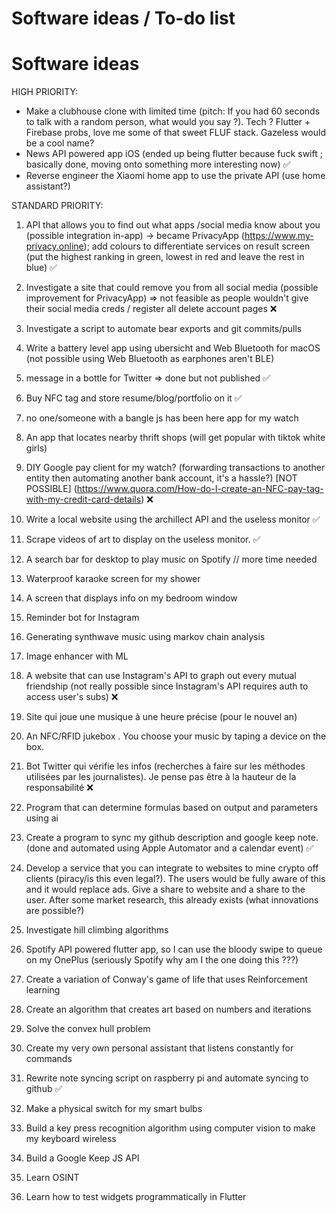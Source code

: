 # Software ideas / To-do list
# Software ideas

HIGH PRIORITY:

* Make a clubhouse clone with limited time (pitch: If you had 60 seconds to talk with a random person, what would you say ?). Tech ? Flutter + Firebase probs, love me some of that sweet FLUF stack. Gazeless would be a cool name? 
* News API powered app iOS (ended up being flutter because fuck swift ; basically done, moving onto something more interesting now)  ✅
* Reverse engineer the Xiaomi home app to use the private API (use home assistant?) 

STANDARD PRIORITY:

1. API that allows you to find out what apps
/social media know about you (possible integration in-app) → became PrivacyApp (https://www.my-privacy.online); add colours to differentiate services on result screen (put the highest ranking in green, lowest in red and leave the rest in blue) ✅

2. Investigate a site that could remove you from all social media (possible improvement for PrivacyApp) => not feasible as people wouldn't give their social media creds / register all delete account pages ❌

3. Investigate a script to automate bear exports and git commits/pulls

4. Write a battery level app using ubersicht and Web Bluetooth for macOS (not possible using Web Bluetooth as earphones aren't BLE) 

5. message in a bottle for Twitter => done but not published ✅

6. Buy NFC tag and store resume/blog/portfolio on it ✅

7. no one/someone with a bangle js has been here app for my watch

8. An app that locates nearby thrift shops (will get popular with tiktok white girls)

9. DIY Google pay client for my watch? (forwarding transactions to another entity then automating another bank account, it's a hassle?) [NOT POSSIBLE] (https://www.quora.com/How-do-I-create-an-NFC-pay-tag-with-my-credit-card-details) ❌

10. Write a local website using the archillect API and the useless monitor ✅

11. Scrape videos of art to display on the useless monitor. ✅

12. A search bar for desktop to play music on Spotify // more time needed

13. Waterproof karaoke screen for my shower

14. A screen that displays info on my bedroom window

15. Reminder bot for Instagram 

16. Generating synthwave music using markov chain analysis

17. Image enhancer with ML

18. A website that can use Instagram's API to graph out every mutual friendship (not really possible since Instagram's API requires auth to access user's subs) ❌

19. Site qui joue une musique à une heure précise (pour le nouvel an)

20. An NFC/RFID jukebox . You choose your music by taping a device on the box.

21. Bot Twitter qui vérifie les infos (recherches à faire sur les méthodes utilisées par les journalistes). Je pense pas être à la hauteur de la responsabilité ❌

22. Program that can determine formulas based on output and parameters using ai

23. Create a program to sync my github description and google keep note. (done and automated using Apple Automator and a calendar event) ✅

24. Develop a service that you can integrate to websites to mine crypto off clients (piracy/is this even legal?). The users would be fully aware of this and it would replace ads. Give a share to website and a share to the user. After some market research, this already exists (what innovations are possible?)

25. Investigate hill climbing algorithms

26. Spotify API powered flutter app, so I can use the bloody swipe to queue on my OnePlus (seriously Spotify why am I the one doing this ???)

27. Create a variation of Conway's game of life that uses Reinforcement learning

28. Create an algorithm that creates art based on numbers and iterations

30. Solve the convex hull problem

31. Create my very own personal assistant that listens constantly for commands

32. Rewrite note syncing script on raspberry pi and automate syncing to github ✅

33. Make a physical switch for my smart bulbs

34. Build a key press recognition algorithm using computer vision to make my keyboard wireless

35. Build a Google Keep JS API

36. Learn OSINT

37. Learn how to test widgets programmatically in Flutter
